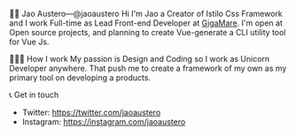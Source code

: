 👋🏻 Jao Austero—@jaoaustero
Hi I'm Jao a Creator of Istilo Css Framework and I work Full-time as Lead Front-end Developer at [GigaMare](https://www.gigamare.com). I'm open at Open source projects, and planning to create Vue-generate a CLI utility
tool for Vue Js.

👨🏻‍💻 How I work
My passion is Design and Coding so I work as Unicorn Developer anywhere. That push me to create a framework
of my own as my primary tool on developing a products.

📞 Get in touch
- Twitter: https://twitter.com/jaoaustero
- Instagram: https://instagram.com/jaoaustero
